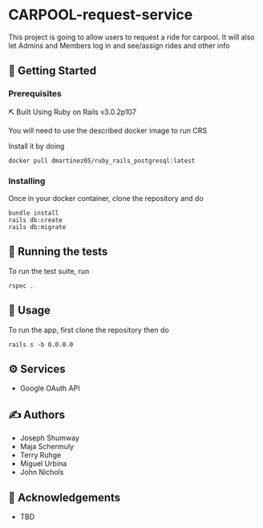 # CARPOOL-request-service

This project is going to allow users to request a ride for carpool. It will also let Admins and Members log in and see/assign rides and other info

## 🏁 Getting Started

### Prerequisites
⛏️ Built Using Ruby on Rails v3.0.2p107

You will need to use the described docker image to run CRS

Install it by doing

```
docker pull dmartinez05/ruby_rails_postgresql:latest
```

### Installing

Once in your docker container, clone the repository and do

```
bundle install
rails db:create
rails db:migrate
```

## 🔧 Running the tests

To run the test suite, run 
```
rspec .
```

## 🎈 Usage
To run the app, first clone the repository then do
```
rails s -b 0.0.0.0
```

## ⚙️ Services
* Google OAuth API

## ✍️ Authors
* Joseph Shumway
* Maja Schermuly
* Terry Ruhge
* Miguel Urbina
* John Nichols

## 🎉 Acknowledgements
* TBD
